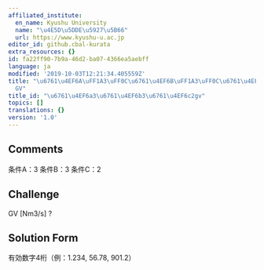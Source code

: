 ```yaml
---
affiliated_institute:
  en_name: Kyushu University
  name: "\u4E5D\u5DDE\u5927\u5B66"
  url: https://www.kyushu-u.ac.jp
editor_id: github.cbal-kurata
extra_resources: {}
id: fa22ff90-7b9a-46d2-ba07-4366ea5aebff
language: ja
modified: '2019-10-03T12:21:34.405559Z'
title: "\u6761\u4EF6A\uFF1A3\uFF0C\u6761\u4EF6B\uFF1A3\uFF0C\u6761\u4EF6C\uFF1A2\uFF0C\
  GV"
title_id: "\u6761\u4EF6a3\u6761\u4EF6b3\u6761\u4EF6c2gv"
topics: []
translations: {}
version: '1.0'
---
```


## Comments
条件A：3
条件B：3
条件C：2

## Challenge
GV [Nm3/s] ?

## Solution Form
有効数字4桁（例：1.234,  56.78,  901.2）





